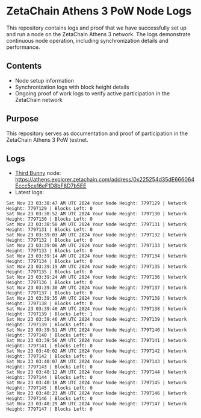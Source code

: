 # ZetaChain Athens 3 PoW Node Logs
This repository contains logs and proof that we have successfully set up and run a node on the ZetaChain Athens 3 network. The logs demonstrate continuous node operation, including synchronization details and performance.

## Contents
- Node setup information
- Synchronization logs with block height details
- Ongoing proof of work logs to verify active participation in the ZetaChain network

## Purpose
This repository serves as documentation and proof of participation in the ZetaChain Athens 3 PoW testnet.

## Logs

- [Third Bunny](https://thirdbunny.xyz/) node: https://athens.explorer.zetachain.com/address/0x225254d35dE666064Eccc5ce16eF1D8bF8D7b5EE
- Latest logs:
```
Sat Nov 23 03:38:47 AM UTC 2024 Your Node Height: 7797129 | Network Height: 7797129 | Blocks Left: 0
Sat Nov 23 03:38:52 AM UTC 2024 Your Node Height: 7797130 | Network Height: 7797130 | Blocks Left: 0
Sat Nov 23 03:38:58 AM UTC 2024 Your Node Height: 7797131 | Network Height: 7797131 | Blocks Left: 0
Sat Nov 23 03:39:03 AM UTC 2024 Your Node Height: 7797132 | Network Height: 7797132 | Blocks Left: 0
Sat Nov 23 03:39:08 AM UTC 2024 Your Node Height: 7797133 | Network Height: 7797133 | Blocks Left: 0
Sat Nov 23 03:39:14 AM UTC 2024 Your Node Height: 7797134 | Network Height: 7797134 | Blocks Left: 0
Sat Nov 23 03:39:19 AM UTC 2024 Your Node Height: 7797135 | Network Height: 7797135 | Blocks Left: 0
Sat Nov 23 03:39:24 AM UTC 2024 Your Node Height: 7797136 | Network Height: 7797136 | Blocks Left: 0
Sat Nov 23 03:39:30 AM UTC 2024 Your Node Height: 7797137 | Network Height: 7797137 | Blocks Left: 0
Sat Nov 23 03:39:35 AM UTC 2024 Your Node Height: 7797138 | Network Height: 7797138 | Blocks Left: 0
Sat Nov 23 03:39:40 AM UTC 2024 Your Node Height: 7797138 | Network Height: 7797139 | Blocks Left: 1
Sat Nov 23 03:39:46 AM UTC 2024 Your Node Height: 7797139 | Network Height: 7797139 | Blocks Left: 0
Sat Nov 23 03:39:51 AM UTC 2024 Your Node Height: 7797140 | Network Height: 7797140 | Blocks Left: 0
Sat Nov 23 03:39:56 AM UTC 2024 Your Node Height: 7797141 | Network Height: 7797141 | Blocks Left: 0
Sat Nov 23 03:40:02 AM UTC 2024 Your Node Height: 7797142 | Network Height: 7797142 | Blocks Left: 0
Sat Nov 23 03:40:07 AM UTC 2024 Your Node Height: 7797143 | Network Height: 7797143 | Blocks Left: 0
Sat Nov 23 03:40:12 AM UTC 2024 Your Node Height: 7797144 | Network Height: 7797144 | Blocks Left: 0
Sat Nov 23 03:40:18 AM UTC 2024 Your Node Height: 7797145 | Network Height: 7797145 | Blocks Left: 0
Sat Nov 23 03:40:23 AM UTC 2024 Your Node Height: 7797146 | Network Height: 7797146 | Blocks Left: 0
Sat Nov 23 03:40:29 AM UTC 2024 Your Node Height: 7797147 | Network Height: 7797147 | Blocks Left: 0
```
